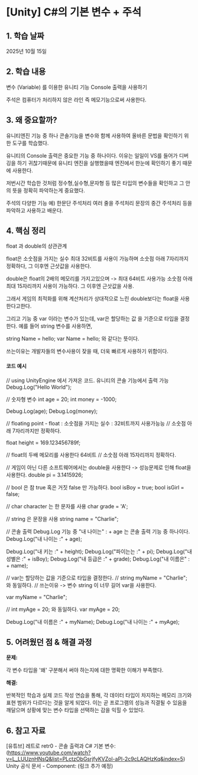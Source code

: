 ﻿ # [Unity] C#의 기본 변수 + 주석

## 1. 학습 날짜
2025년 10월 15일


## 2. 학습 내용

변수 (Variable) 를 이용한 유니티 기능 Console 출력을 사용하기

주석은 컴퓨터가 처리하지 않은 라인 즉 메모기능으로써 사용한다.




## 3. 왜 중요할까?

유니티엔진 기능 중 하나 콘솔기능을 변수와 함께 사용하여 
올바른 문법을 확인하기 위한 도구를 학습했다.


유니티의 Console 출력은 중요한 기능 중 하나이다. 이유는 일일이 VS를 들어가 디버깅을 하기 귀찮기때문에
유니티 엔진을 실행했을때 엔진에서 한눈에 확인하기 좋기 때문에 사용한다.

저번시간 학습한 것처럼 정수형,실수형,문자형 등 많은 타입의 변수들을 확인하고 그 안의 뜻을 정확히 파악하는게 중요했다.

주석의 다양한 기능 예) 한문단 주석처리 여러 줄을 주석처리 문장의 중간 주석처리 등을 파악하고 사용하고 배운다.



## 4. 핵심 정리

float 과 double의 상관관계

float은 소숫점을 가지는 실수 최대 32비트를 사용이 가능하며 
소숫점 아래 7자리까지 정확하다, 그 이후엔 근삿값을 사용한다.

double은 float의 2배의 메모리를 가지고있으며 -> 최대 64비트 사용가능
소숫점 아래 최대 15자리까지 사용이 가능하다. 그 이후엔 근삿값을 사용.

그래서 게임의 최적화를 위해 계산처리가 상대적으로 느린 double보다는 float을 사용한다고한다.


그리고 기능 중 var 이라는 변수가 있는데, 
var은 할당하는 값 을 기준으로 타입을 결정한다.
예를 들어 string 변수를 사용하면,

string Name = hello;
var Name = hello; 와 같다는 뜻이다.


쓰는이유는 개발자들의 변수사용이 잦을 때, 더욱 빠르게 사용하기 위함이다.





#### 코드 예시 

// using UnityEngine 에서 가져온 코드. 유니티의 콘솔 기능에서 출력 가능 
        Debug.Log("Hello World");

// 숫자형 변수
int age = 20;
int money = -1000;

Debug.Log(age);
Debug.Log(money);



// floating point - float : 소숫점을 가지는 실수 : 32비트까지 사용가능능
// 소숫점 아래 7자리까지만 정확하다.

float height = 169.123456789f;

// float의 두배 메모리를 사용한다 64비트
// 소숫점 아래 15자리까지 정확하다.

// 게임이 아닌 다른 소프트웨어에서는 double을 사용한다 -> 성능문제로 인해 float을 사용한다.
double pi = 3.1415926;


// bool 은 참 true 혹은 거짓 false 만 가능하다.
bool isBoy = true;
bool isGirl = false;


// char character 는 한 문자를 사용
char grade = 'A';

// string 은 문장을 사용
string name = "Charlie";


// 콘솔 출력 Debug.Log 기능 중 "내 나이는" : + age 는 콘솔 출력 기능 중 하나이다.
Debug.Log("내 나이는 :" + age);

Debug.Log("내 키는 :" + height);
Debug.Log("파이는는 :" + pi);
Debug.Log("내 성별은 :" + isBoy);
Debug.Log("내 등급은 :" + grade);
Debug.Log("내 이름은" : + name);


// var는 할당하는 값을 기준으로 타입을 결정한다.
// string myName = "Charlie"; 와 동일하다.
// 쓰는이유 -> 변수 string 이 너무 길어 var을 사용한다.

var myName = "Charlie";

// int myAge = 20; 와 동일하다.
var myAge = 20; 



Debug.Log("내 이름은 :" + myName);
Debug.Log("내 나이는 :" + myAge);




## 5. 어려웠던 점 & 해결 과정


**문제:** 

각 변수 타입을 '왜' 구분해서 써야 하는지에 대한 명확한 이해가 부족했다.


**해결:** 

반복적인 학습과 실제 코드 작성 연습을 통해, 각 데이터 타입이 차지하는 메모리 크기와 표현 범위가
다르다는 것을 알게 되었다. 이는 곧 프로그램의 성능과 직결될 수 있음을 깨달으며 상황에 맞는 변수 타입을
선택하는 감을 익힐 수 있었다.





## 6. 참고 자료

[유튜브] 레트로 retr0 - 콘솔 출력과 C# 기본 변수: (https://www.youtube.com/watch?v=L_LUUznHNsQ&list=PLctzObGsrjfyKVZol-aPl-2c9cLAQHzKq&index=5)
Unity 공식 문서 - Component: (링크 추가 예정)
